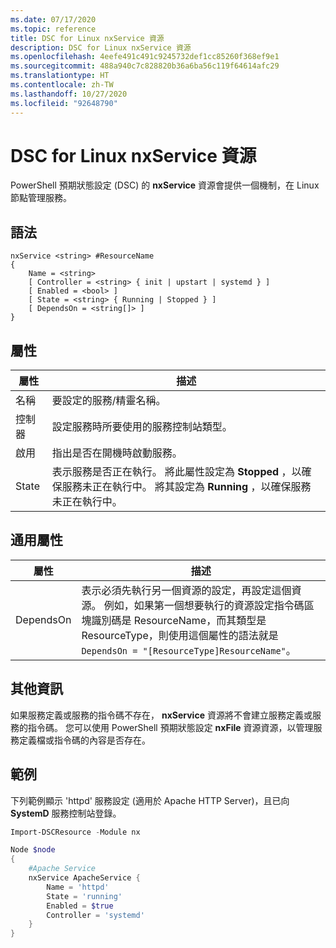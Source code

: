 ```yaml
---
ms.date: 07/17/2020
ms.topic: reference
title: DSC for Linux nxService 資源
description: DSC for Linux nxService 資源
ms.openlocfilehash: 4eefe491c491c9245732def1cc85260f368ef9e1
ms.sourcegitcommit: 488a940c7c828820b36a6ba56c119f64614afc29
ms.translationtype: HT
ms.contentlocale: zh-TW
ms.lasthandoff: 10/27/2020
ms.locfileid: "92648790"
---
```

# <a name="dsc-for-linux-nxservice-resource"></a>DSC for Linux nxService 資源

PowerShell 預期狀態設定 (DSC) 的 **nxService** 資源會提供一個機制，在 Linux 節點管理服務。

## <a name="syntax"></a>語法

```Syntax
nxService <string> #ResourceName
{
    Name = <string>
    [ Controller = <string> { init | upstart | systemd } ]
    [ Enabled = <bool> ]
    [ State = <string> { Running | Stopped } ]
    [ DependsOn = <string[]> ]
}
```

## <a name="properties"></a>屬性

|屬性 |描述 |
|---|---|
|名稱 |要設定的服務/精靈名稱。 |
|控制器 |設定服務時所要使用的服務控制站類型。 |
|啟用 |指出是否在開機時啟動服務。 |
|State |表示服務是否正在執行。 將此屬性設定為 **Stopped** ，以確保服務未正在執行中。 將其設定為 **Running** ，以確保服務未正在執行中。 |

## <a name="common-properties"></a>通用屬性

|屬性 |描述 |
|---|---|
|DependsOn |表示必須先執行另一個資源的設定，再設定這個資源。 例如，如果第一個想要執行的資源設定指令碼區塊識別碼是 ResourceName，而其類型是 ResourceType，則使用這個屬性的語法就是 `DependsOn = "[ResourceType]ResourceName"`。 |

## <a name="additional-information"></a>其他資訊

如果服務定義或服務的指令碼不存在， **nxService** 資源將不會建立服務定義或服務的指令碼。 您可以使用 PowerShell 預期狀態設定 **nxFile** 資源資源，以管理服務定義檔或指令碼的內容是否存在。

## <a name="example"></a>範例

下列範例顯示 'httpd' 服務設定 (適用於 Apache HTTP Server)，且已向 **SystemD** 服務控制站登錄。

```powershell
Import-DSCResource -Module nx

Node $node
{
    #Apache Service
    nxService ApacheService {
        Name = 'httpd'
        State = 'running'
        Enabled = $true
        Controller = 'systemd'
    }
}
```
